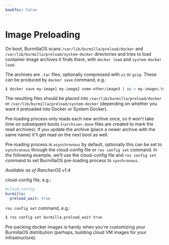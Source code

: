 ```yaml
---
bookToc: false
---
```

# Image Preloading

On boot, BurmillaOS scans `/var/lib/burmilla/preload/docker` and `/var/lib/burmilla/preload/system-docker` directories and tries to load container image archives it finds there, with `docker load` and `system-docker load`.

The archives are `.tar` files, optionally compressed with `xz` or `gzip`. These can be produced by `docker save` command, e.g.:

```bash
$ docker save my-image1 my-image2 some-other/image3 | xz > my-images.tar.xz
```

The resulting files should be placed into `/var/lib/burmilla/preload/docker` or `/var/lib/burmilla/preload/system-docker` (depending on whether you want it preloaded into Docker or System Docker).

Pre-loading process only reads each new archive once, so it won't take time on subsequent boots (`<archive>.done` files are created to mark the read archives). If you update the archive (place a newer archive with the same name) it'll get read on the next boot as well.

Pre-loading process is `asynchronous` by default, optionally this can be set to `synchronous` through the cloud-config file or `ros config set` command. In the following example, we’ll use the cloud-config file and `ros config set` command to set BurmillaOS pre-loading process to `synchronous`.

_Available as of RancherOS v1.4_

cloud-config file, e.g.:
```yaml
#cloud-config
burmilla:
  preload_wait: true
```

`ros config set` command, e.g.:
```bash
$ ros config set burmilla.preload_wait true
```

Pre-packing docker images is handy when you're customizing your BurmillaOS distribution (perhaps, building cloud VM images for your infrastructure).
